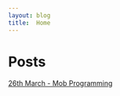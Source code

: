 ```yaml
---
layout: blog
title:  Home
---
```


# Posts

[26th March - Mob Programming](2013-03-26-mob-programming)
